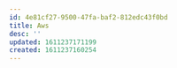 ```yaml
---
id: 4e81cf27-9500-47fa-baf2-812edc43f0bd
title: Aws
desc: ''
updated: 1611237171199
created: 1611237160254
---
```



